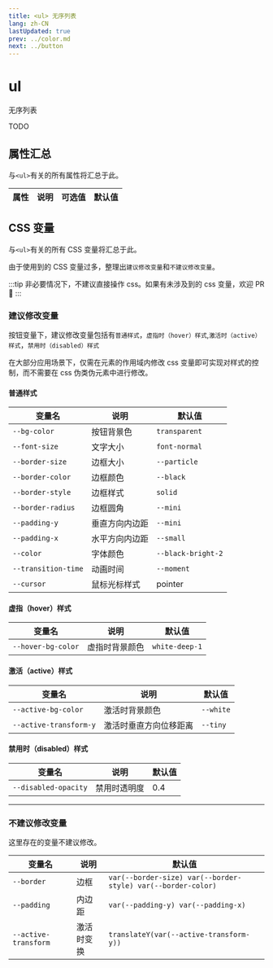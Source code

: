 ```yaml
---
title: <ul> 无序列表
lang: zh-CN
lastUpdated: true
prev: ../color.md
next: ../button
---
```


# ul

无序列表

TODO

## 属性汇总

与`<ul>`有关的所有属性将汇总于此。

| 属性 | 说明 | 可选值 | 默认值 |
| ---- | ---- | ------ | ------ |

## CSS 变量

与`<ul>`有关的所有 CSS 变量将汇总于此。

由于使用到的 CSS 变量过多，整理出`建议修改变量`和`不建议修改变量`。

:::tip
非必要情况下，不建议直接操作 css。如果有未涉及到的 css 变量，欢迎 PR 👏
:::

### 建议修改变量

按钮变量下，建议修改变量包括有`普通样式`，`虚指时（hover）样式`,`激活时（active）样式`，`禁用时（disabled）样式`

在大部分应用场景下，仅需在元素的作用域内修改 css 变量即可实现对样式的控制，而不需要在 css 伪类伪元素中进行修改。

#### 普通样式

| 变量名              | 说明           | 默认值             |
| ------------------- | -------------- | ------------------ |
| `--bg-color`        | 按钮背景色     | `transparent`      |
| `--font-size`       | 文字大小       | `font-normal`      |
| `--border-size`     | 边框大小       | `--particle`       |
| `--border-color`    | 边框颜色       | `--black`          |
| `--border-style`    | 边框样式       | `solid`            |
| `--border-radius`   | 边框圆角       | `--mini`           |
| `--padding-y`       | 垂直方向内边距 | `--mini`           |
| `--padding-x`       | 水平方向内边距 | `--small`          |
| `--color`           | 字体颜色       | `--black-bright-2` |
| `--transition-time` | 动画时间       | `--moment`         |
| `--cursor`          | 鼠标光标样式   | pointer            |

#### 虚指（hover）样式

| 变量名             | 说明           | 默认值         |
| ------------------ | -------------- | -------------- |
| `--hover-bg-color` | 虚指时背景颜色 | `white-deep-1` |

#### 激活（active）样式

| 变量名                 | 说明                   | 默认值    |
| ---------------------- | ---------------------- | --------- |
| `--active-bg-color`    | 激活时背景颜色         | `--white` |
| `--active-transform-y` | 激活时垂直方向位移距离 | `--tiny`  |

#### 禁用时（disabled）样式

| 变量名               | 说明         | 默认值 |
| -------------------- | ------------ | ------ |
| `--disabled-opacity` | 禁用时透明度 | 0.4    |

---

### 不建议修改变量

这里存在的变量不建议修改。

| 变量名               | 说明       | 默认值                                                       |
| -------------------- | ---------- | ------------------------------------------------------------ |
| `--border`           | 边框       | `var(--border-size) var(--border-style) var(--border-color)` |
| `--padding`          | 内边距     | `var(--padding-y) var(--padding-x)`                          |
| `--active-transform` | 激活时变换 | `translateY(var(--active-transform-y))`                      |
